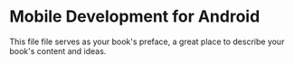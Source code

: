 # Mobile Development for Android

This file file serves as your book's preface, a great place to describe your book's content and ideas.
